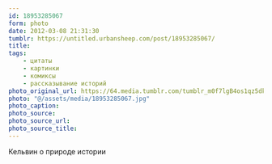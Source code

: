 ```yaml
---
id: 18953285067
form: photo
date: 2012-03-08 21:31:30
tumblr: https://untitled.urbansheep.com/post/18953285067/
title:
tags:
    - цитаты
    - картинки
    - комиксы
    - рассказывание историй
photo_original_url: https://64.media.tumblr.com/tumblr_m0f7lgB4os1qz5dklo1_640.jpg
photo: "@/assets/media/18953285067.jpg"
photo_caption:
photo_source:
photo_source_url:
photo_source_title:
---
```


<p>Кельвин о природе истории</p>
